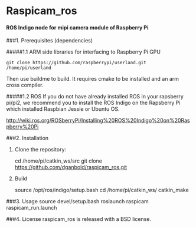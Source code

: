 
Raspicam_ros
=======
#### ROS Indigo node for mipi camera module of Raspberry Pi

###1. Prerequisites (dependencies)

#####1.1 ARM side libraries for interfacing to Raspberry Pi GPU

	git clone https://github.com/raspberrypi/userland.git /home/pi/userland

Then use buildme to build. It requires cmake to be installed and an arm cross compiler.

#####1.2 ROS
If you do not have already installed ROS in your rapsberry pi/pi2, we recommend you to install the ROS Indigo on the Rapsberry Pi which installed Raspbian Jessie or Ubuntu OS.

http://wiki.ros.org/ROSberryPi/Installing%20ROS%20Indigo%20on%20Raspberry%20Pi

###2. Installation

1. Clone the repository:
	
	cd /home/pi/catkin_ws/src
	git clone https://github.com/dganbold/raspicam_ros.git

2. Build
	
	source /opt/ros/indigo/setup.bash
	cd /home/pi/catkin_ws/
	catkin_make

###3. Usage
	source devel/setup.bash
	roslaunch raspicam raspicam_run.launch

###4. License
raspicam_ros is released with a BSD license.
